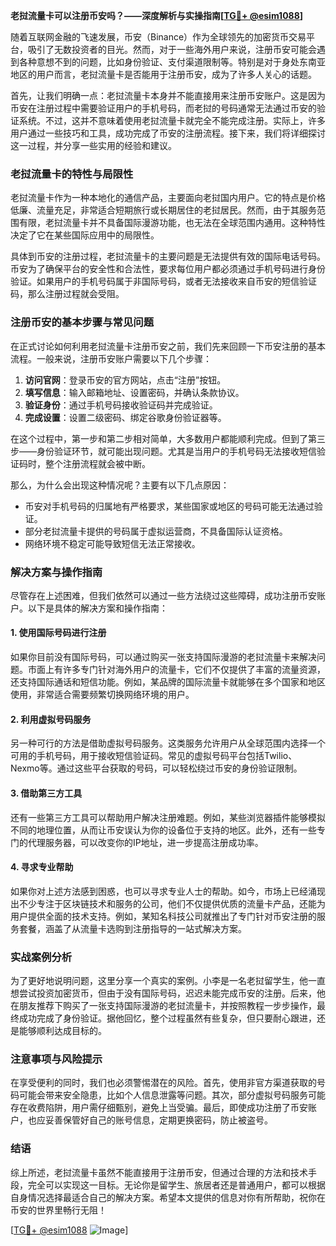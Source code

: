 **老挝流量卡可以注册币安吗？——深度解析与实操指南[[TG💪+ @esim1088](https://t.me/s/esim1088)]**

随着互联网金融的飞速发展，币安（Binance）作为全球领先的加密货币交易平台，吸引了无数投资者的目光。然而，对于一些海外用户来说，注册币安可能会遇到各种意想不到的问题，比如身份验证、支付渠道限制等。特别是对于身处东南亚地区的用户而言，老挝流量卡是否能用于注册币安，成为了许多人关心的话题。

首先，让我们明确一点：老挝流量卡本身并不能直接用来注册币安账户。这是因为币安在注册过程中需要验证用户的手机号码，而老挝的号码通常无法通过币安的验证系统。不过，这并不意味着使用老挝流量卡就完全不能完成注册。实际上，许多用户通过一些技巧和工具，成功完成了币安的注册流程。接下来，我们将详细探讨这一过程，并分享一些实用的经验和建议。

### 老挝流量卡的特性与局限性

老挝流量卡作为一种本地化的通信产品，主要面向老挝国内用户。它的特点是价格低廉、流量充足，非常适合短期旅行或长期居住的老挝居民。然而，由于其服务范围有限，老挝流量卡并不具备国际漫游功能，也无法在全球范围内通用。这种特性决定了它在某些国际应用中的局限性。

具体到币安的注册过程，老挝流量卡的主要问题是无法提供有效的国际电话号码。币安为了确保平台的安全性和合法性，要求每位用户都必须通过手机号码进行身份验证。如果用户的手机号码属于非国际号码，或者无法接收来自币安的短信验证码，那么注册过程就会受阻。

### 注册币安的基本步骤与常见问题

在正式讨论如何利用老挝流量卡注册币安之前，我们先来回顾一下币安注册的基本流程。一般来说，注册币安账户需要以下几个步骤：

1. **访问官网**：登录币安的官方网站，点击“注册”按钮。
2. **填写信息**：输入邮箱地址、设置密码，并确认条款协议。
3. **验证身份**：通过手机号码接收验证码并完成验证。
4. **完成设置**：设置二级密码、绑定谷歌身份验证器等。

在这个过程中，第一步和第二步相对简单，大多数用户都能顺利完成。但到了第三步——身份验证环节，就可能出现问题。尤其是当用户的手机号码无法接收短信验证码时，整个注册流程就会被中断。

那么，为什么会出现这种情况呢？主要有以下几点原因：
- 币安对手机号码的归属地有严格要求，某些国家或地区的号码可能无法通过验证。
- 部分老挝流量卡提供的号码属于虚拟运营商，不具备国际认证资格。
- 网络环境不稳定可能导致短信无法正常接收。

### 解决方案与操作指南

尽管存在上述困难，但我们依然可以通过一些方法绕过这些障碍，成功注册币安账户。以下是具体的解决方案和操作指南：

#### 1. 使用国际号码进行注册

如果你目前没有国际号码，可以通过购买一张支持国际漫游的老挝流量卡来解决问题。市面上有许多专门针对海外用户的流量卡，它们不仅提供了丰富的流量资源，还支持国际通话和短信功能。例如，某品牌的国际流量卡就能够在多个国家和地区使用，非常适合需要频繁切换网络环境的用户。

#### 2. 利用虚拟号码服务

另一种可行的方法是借助虚拟号码服务。这类服务允许用户从全球范围内选择一个可用的手机号码，用于接收短信验证码。常见的虚拟号码平台包括Twilio、Nexmo等。通过这些平台获取的号码，可以轻松绕过币安的身份验证限制。

#### 3. 借助第三方工具

还有一些第三方工具可以帮助用户解决注册难题。例如，某些浏览器插件能够模拟不同的地理位置，从而让币安误认为你的设备位于支持的地区。此外，还有一些专门的代理服务器，可以改变你的IP地址，进一步提高注册成功率。

#### 4. 寻求专业帮助

如果你对上述方法感到困惑，也可以寻求专业人士的帮助。如今，市场上已经涌现出不少专注于区块链技术和服务的公司，他们不仅提供优质的流量卡产品，还能为用户提供全面的技术支持。例如，某知名科技公司就推出了专门针对币安注册的服务套餐，涵盖了从流量卡选购到注册指导的一站式解决方案。

### 实战案例分析

为了更好地说明问题，这里分享一个真实的案例。小李是一名老挝留学生，他一直想尝试投资加密货币，但由于没有国际号码，迟迟未能完成币安的注册。后来，他在朋友推荐下购买了一张支持国际漫游的老挝流量卡，并按照教程一步步操作，最终成功完成了身份验证。据他回忆，整个过程虽然有些复杂，但只要耐心跟进，还是能够顺利达成目标的。

### 注意事项与风险提示

在享受便利的同时，我们也必须警惕潜在的风险。首先，使用非官方渠道获取的号码可能会带来安全隐患，比如个人信息泄露等问题。其次，部分虚拟号码服务可能存在收费陷阱，用户需仔细甄别，避免上当受骗。最后，即使成功注册了币安账户，也应妥善保管好自己的账号信息，定期更换密码，防止被盗号。

### 结语

综上所述，老挝流量卡虽然不能直接用于注册币安，但通过合理的方法和技术手段，完全可以实现这一目标。无论你是留学生、旅居者还是普通用户，都可以根据自身情况选择最适合自己的解决方案。希望本文提供的信息对你有所帮助，祝你在币安的世界里畅行无阻！

[[TG💪+ @esim1088](https://t.me/s/esim1088) ![Image](https://i.postimg.cc/4NQfJmqS/Snipaste-2025-05-13-00-14-12.png)]